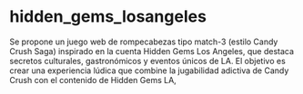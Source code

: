 # hidden_gems_losangeles
Se propone un juego web de rompecabezas tipo match-3 (estilo Candy Crush Saga) inspirado en la cuenta Hidden Gems Los Angeles, que destaca secretos culturales, gastronómicos y eventos únicos de LA. El objetivo es crear una experiencia lúdica que combine la jugabilidad adictiva de Candy Crush con el contenido de Hidden Gems LA, 
